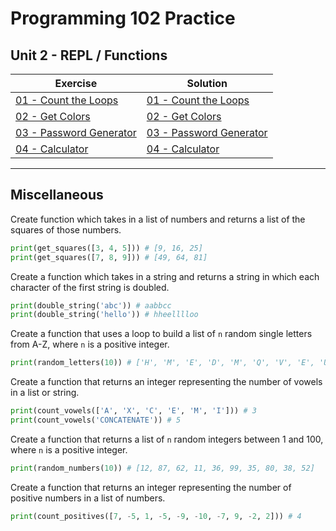 # Programming 102 Practice

## **Unit 2** - REPL / Functions


|Exercise|Solution
|------------------|--------------------------------------|
[01 - Count the Loops](exercise_1.md)|[01 - Count the Loops](solutions/exercise_1_solution.md)| 
[02 - Get Colors](exercise_2.md)|[02 - Get Colors](solutions/exercise_2_solution.md)|
[03 - Password Generator](exercise_3.md)|[03 - Password Generator](solutions/exercise_3_solution.md)|
[04 - Calculator](exercise_4.md)|[04 - Calculator](solutions/exercise_4_solution.md)|

---

## Miscellaneous 
Create function which takes in a list of numbers and returns a list of the squares of those numbers.

```python
print(get_squares([3, 4, 5])) # [9, 16, 25]
print(get_squares([7, 8, 9])) # [49, 64, 81]
```

Create a function which takes in a string and returns a string in which each character of the first string is doubled.

```python
print(double_string('abc')) # aabbcc
print(double_string('hello')) # hheelllloo
```

Create a function that uses a loop to build a list of `n` random single letters from A-Z, where `n` is a positive integer. 

```python
print(random_letters(10)) # ['H', 'M', 'E', 'D', 'M', 'Q', 'V', 'E', 'U', 'G'] 
```

Create a function that returns an integer representing the number of vowels in a list or string.

```python
print(count_vowels(['A', 'X', 'C', 'E', 'M', 'I'])) # 3
print(count_vowels('CONCATENATE')) # 5
```

Create a function that returns a list of `n` random integers between 1 and 100, where `n` is a positive integer. 

```python
print(random_numbers(10)) # [12, 87, 62, 11, 36, 99, 35, 80, 38, 52]
```

Create a function that returns an integer representing the number of positive numbers in a list of numbers.

```python
print(count_positives([7, -5, 1, -5, -9, -10, -7, 9, -2, 2])) # 4
```

